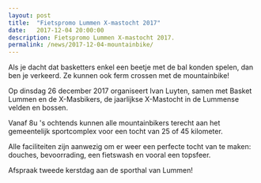 ```yaml
---
layout: post
title:  "Fietspromo Lummen X-mastocht 2017"
date:   2017-12-04 20:00:00
description: Fietspromo Lummen X-mastocht 2017.
permalink: /news/2017-12-04-mountainbike/
---
```


Als je dacht dat basketters enkel een beetje met de bal konden spelen, dan ben je verkeerd. Ze kunnen ook ferm crossen met de mountainbike! 

Op dinsdag 26 december 2017 organiseert Ivan Luyten, samen met Basket Lummen en de X-Masbikers, de jaarlijkse X-Mastocht in de Lummense velden en bossen.

Vanaf 8u 's ochtends kunnen alle mountainbikers terecht aan het gemeentelijk sportcomplex voor een tocht van 25 of 45 kilometer.

Alle faciliteiten zijn aanwezig om er weer een perfecte tocht van te maken: douches, bevoorrading, een fietswash en vooral een topsfeer.

Afspraak tweede kerstdag aan de sporthal van Lummen!
